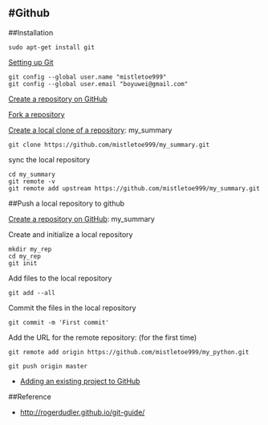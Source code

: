 #Github
--------------------------

##Installation
```
sudo apt-get install git
```
[Setting up Git](https://help.github.com/articles/set-up-git/#platform-linux)
```
git config --global user.name "mistletoe999"
git config --global user.email "boyuwei@gmail.com"
```




[Create a repository on GitHub](https://help.github.com/articles/create-a-repo/)
 
[Fork a repository](https://help.github.com/articles/fork-a-repo/)
 
[Create a local clone of a repository](https://help.github.com/articles/fork-a-repo/): my_summary
 

 
 
```
git clone https://github.com/mistletoe999/my_summary.git
```
sync the local repository
 
```
cd my_summary
git remote -v
git remote add upstream https://github.com/mistletoe999/my_summary.git
```
 
##Push a local repository to github 
 
[Create a repository on GitHub](https://help.github.com/articles/create-a-repo/): my_summary
 
Create and initialize a local repository 
```
mkdir my_rep
cd my_rep
git init
```

Add files to the local repository
```
git add --all
```
Commit the files in the local repository
```
git commit -m 'First commit'
```
Add the URL for the remote repository: (for the first time)
```
git remote add origin https://github.com/mistletoe999/my_python.git
```

```
git push origin master
```
- [Adding an existing project to GitHub](https://help.github.com/articles/adding-an-existing-project-to-github-using-the-command-line/)






##Reference

* http://rogerdudler.github.io/git-guide/
